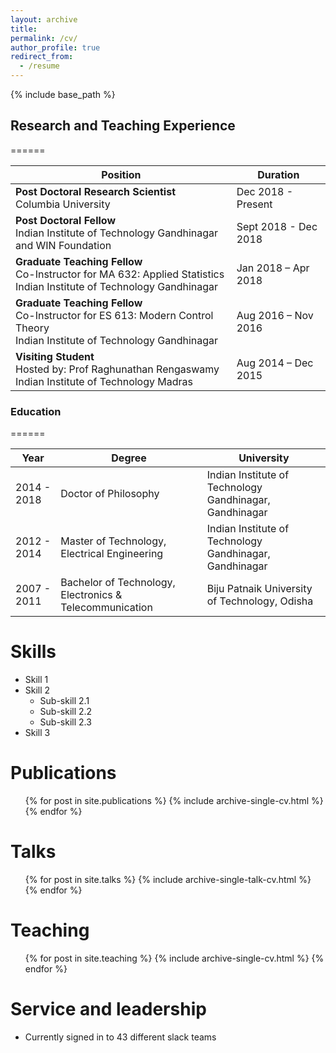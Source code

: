 ```yaml
---
layout: archive
title: 
permalink: /cv/
author_profile: true
redirect_from:
  - /resume
---
```


{% include base_path %}

## Research and Teaching Experience
======

| Position	| Duration	
|--- |--- |
| **Post Doctoral Research Scientist**<br>Columbia University | Dec 2018 - Present 
| **Post Doctoral Fellow**<br>Indian Institute of Technology Gandhinagar and WIN Foundation | Sept 2018 - Dec 2018 
| **Graduate Teaching Fellow**<br>Co-Instructor for MA 632: Applied Statistics<br>Indian Institute of Technology Gandhinagar | Jan 2018 – Apr 2018 
| **Graduate Teaching Fellow**<br>Co-Instructor for ES 613: Modern Control Theory<br>Indian Institute of Technology Gandhinagar | Aug 2016 – Nov 2016 
| **Visiting Student**<br>Hosted by: Prof Raghunathan Rengaswamy<br>Indian Institute of Technology Madras | Aug 2014 – Dec 2015 

### Education
======

| Year	| Degree	| 	University |
|---	|---	|---	|
| 2014 - 2018 | Doctor of Philosophy | Indian Institute of Technology Gandhinagar, Gandhinagar |
| 2012 - 2014 | Master of Technology, Electrical Engineering | Indian Institute of Technology Gandhinagar, Gandhinagar |
| 2007 - 2011 | Bachelor of Technology, Electronics & Telecommunication | Biju Patnaik University of Technology, Odisha |


Skills
======
* Skill 1
* Skill 2
  * Sub-skill 2.1
  * Sub-skill 2.2
  * Sub-skill 2.3
* Skill 3

Publications
======
  <ul>{% for post in site.publications %}
    {% include archive-single-cv.html %}
  {% endfor %}</ul>
  
Talks
======
  <ul>{% for post in site.talks %}
    {% include archive-single-talk-cv.html %}
  {% endfor %}</ul>
  
Teaching
======
  <ul>{% for post in site.teaching %}
    {% include archive-single-cv.html %}
  {% endfor %}</ul>
  
Service and leadership
======
* Currently signed in to 43 different slack teams
